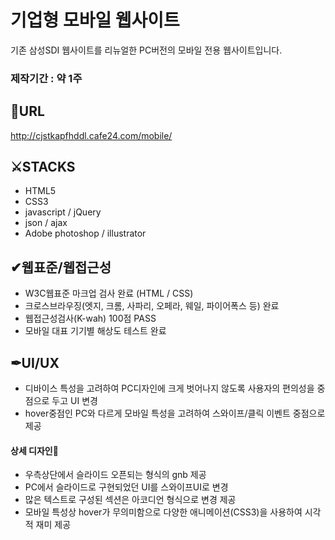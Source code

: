 # 기업형 모바일 웹사이트
기존 삼성SDI 웹사이트를 리뉴얼한 PC버전의 모바일 전용 웹사이트입니다.
### 제작기간 : 약 1주

## 🔗URL
http://cjstkapfhddl.cafe24.com/mobile/

## ⚔STACKS
* HTML5
* CSS3
* javascript / jQuery
* json / ajax
* Adobe photoshop / illustrator

## ✔웹표준/웹접근성
* W3C웹표준 마크업 검사 완료 (HTML / CSS)
* 크로스브라우징(엣지, 크롬, 사파리, 오페라, 웨일, 파이어폭스 등) 완료
* 웹접근성검사(K-wah) 100점 PASS
* 모바일 대표 기기별 해상도 테스트 완료

## ✒UI/UX
* 디바이스 특성을 고려하여 PC디자인에 크게 벗어나지 않도록 사용자의 편의성을 중점으로 두고 UI 변경
* hover중점인 PC와 다르게 모바일 특성을 고려하여 스와이프/클릭 이벤트 중점으로 제공

#### 상세 디자인🎨
- 우측상단에서 슬라이드 오픈되는 형식의 gnb 제공
- PC에서 슬라이드로 구현되었던 UI를 스와이프UI로 변경
- 많은 텍스트로 구성된 섹션은 아코디언 형식으로 변경 제공
- 모바일 특성상 hover가 무의미함으로 다양한 애니메이션(CSS3)을 사용하여 시각적 재미 제공





